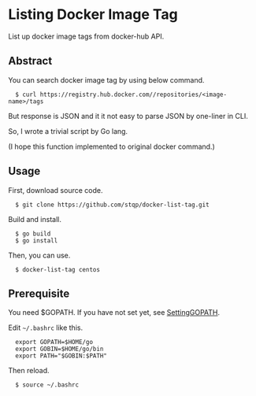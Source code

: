 # Listing Docker Image Tag
List up docker image tags from docker-hub API.

## Abstract
You can search docker image tag by using below command.

      $ curl https://registry.hub.docker.com//repositories/<image-name>/tags

But response is JSON and it it not easy to parse JSON by one-liner in CLI.

So, I wrote a trivial script by Go lang.


(I hope this function implemented to original docker command.)

## Usage
First, download source code.

      $ git clone https://github.com/stqp/docker-list-tag.git

Build and install.

      $ go build
      $ go install

Then, you can use.

      $ docker-list-tag centos

## Prerequisite

You need $GOPATH. If you have not set yet, see [SettingGOPATH](https://github.com/ang/go/wiki/SettingGOPATH).


Edit `~/.bashrc` like this.

      export GOPATH=$HOME/go
      export GOBIN=$HOME/go/bin
      export PATH="$GOBIN:$PATH"

Then reload.

      $ source ~/.bashrc


